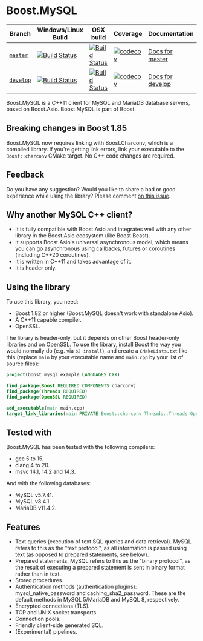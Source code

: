 # Boost.MySQL

Branch | Windows/Linux Build | OSX build | Coverage | Documentation
-------|---------------------|-----------|--------- | -------------
[`master`](https://github.com/boostorg/mysql/tree/master)   | [![Build Status](https://drone.cpp.al/api/badges/boostorg/mysql/status.svg)](https://drone.cpp.al/boostorg/mysql)                        | [![Build Status](https://github.com/boostorg/mysql/actions/workflows/build-code.yml/badge.svg)](https://github.com/boostorg/mysql)                | [![codecov](https://codecov.io/gh/boostorg/mysql/branch/master/graph/badge.svg)](https://codecov.io/gh/boostorg/mysql/branch/master)   | [Docs for master](https://www.boost.org/doc/libs/master/libs/mysql/doc/html/index.html)
[`develop`](https://github.com/boostorg/mysql/tree/develop) | [![Build Status](https://drone.cpp.al/api/badges/boostorg/mysql/status.svg?ref=refs/heads/develop)](https://drone.cpp.al/boostorg/mysql) | [![Build Status](https://github.com/boostorg/mysql/actions/workflows/build-code.yml/badge.svg?branch=develop)](https://github.com/boostorg/mysql) | [![codecov](https://codecov.io/gh/boostorg/mysql/branch/develop/graph/badge.svg)](https://codecov.io/gh/boostorg/mysql/branch/develop) | [Docs for develop](https://www.boost.org/doc/libs/develop/libs/mysql/doc/html/index.html)

Boost.MySQL is a C++11 client for MySQL and MariaDB database servers, based on Boost.Asio.
Boost.MySQL is part of Boost.

## Breaking changes in Boost 1.85

Boost.MySQL now requires linking with Boost.Charconv, which is a compiled library.
If you're getting link errors, link your executable to the `Boost::charconv` CMake target.
No C++ code changes are required.

## Feedback

Do you have any suggestion? Would you like to share a bad or good experience while using the library?
Please comment [on this issue](https://github.com/boostorg/mysql/issues/140).

## Why another MySQL C++ client?

- It is fully compatible with Boost.Asio and integrates well with any other
  library in the Boost.Asio ecosystem (like Boost.Beast).
- It supports Boost.Asio's universal asynchronous model, which means you can
  go asynchronous using callbacks, futures or coroutines (including C++20 coroutines).
- It is written in C++11 and takes advantage of it.
- It is header only.

## Using the library

To use this library, you need:

- Boost 1.82 or higher (Boost.MySQL doesn't work with standalone Asio).
- A C++11 capable compiler.
- OpenSSL.

The library is header-only, but it depends on other Boost header-only libraries and on OpenSSL.
To use the library, install Boost the way you would normally do (e.g. via `b2 install`), and create
a `CMakeLists.txt` like this (replace `main` by your executable name and `main.cpp` by your list of source files):

```cmake
project(boost_mysql_example LANGUAGES CXX)

find_package(Boost REQUIRED COMPONENTS charconv)
find_package(Threads REQUIRED)
find_package(OpenSSL REQUIRED)

add_executable(main main.cpp)
target_link_libraries(main PRIVATE Boost::charconv Threads::Threads OpenSSL::Crypto OpenSSL::SSL)
```

## Tested with

Boost.MySQL has been tested with the following compilers:

- gcc 5 to 15.
- clang 4 to 20.
- msvc 14.1, 14.2 and 14.3.

And with the following databases:

- MySQL v5.7.41.
- MySQL v8.4.1.
- MariaDB v11.4.2.

## Features

- Text queries (execution of text SQL queries and data retrieval).
  MySQL refers to this as the "text protocol", as all information is passed using text
  (as opposed to prepared statements, see below).
- Prepared statements. MySQL refers to this as the "binary protocol", as the result
  of executing a prepared statement is sent in binary format rather than in text.
- Stored procedures.
- Authentication methods (authentication plugins): mysql_native_password and
  caching_sha2_password. These are the default methods in MySQL 5/MariaDB and MySQL 8,
  respectively.
- Encrypted connections (TLS).
- TCP and UNIX socket transports.
- Connection pools.
- Friendly client-side generated SQL.
- (Experimental) pipelines.
